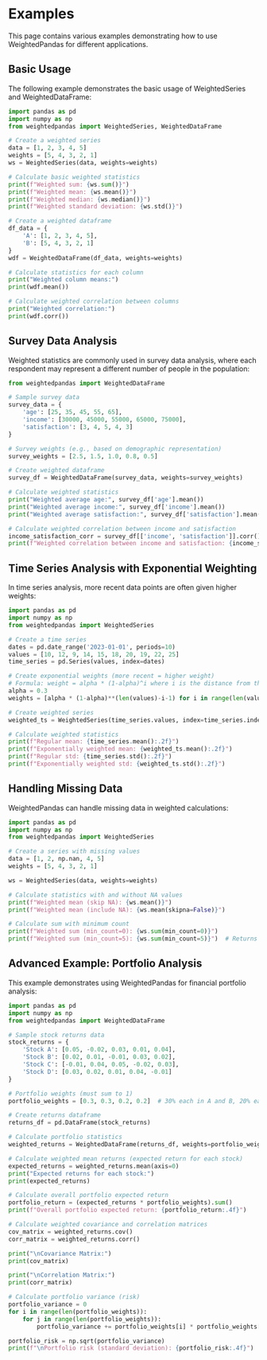 # Examples

This page contains various examples demonstrating how to use WeightedPandas for different applications.

## Basic Usage

The following example demonstrates the basic usage of WeightedSeries and WeightedDataFrame:

```python
import pandas as pd
import numpy as np
from weightedpandas import WeightedSeries, WeightedDataFrame

# Create a weighted series
data = [1, 2, 3, 4, 5]
weights = [5, 4, 3, 2, 1]
ws = WeightedSeries(data, weights=weights)

# Calculate basic weighted statistics
print(f"Weighted sum: {ws.sum()}")
print(f"Weighted mean: {ws.mean()}")
print(f"Weighted median: {ws.median()}")
print(f"Weighted standard deviation: {ws.std()}")

# Create a weighted dataframe
df_data = {
    'A': [1, 2, 3, 4, 5],
    'B': [5, 4, 3, 2, 1]
}
wdf = WeightedDataFrame(df_data, weights=weights)

# Calculate statistics for each column
print("Weighted column means:")
print(wdf.mean())

# Calculate weighted correlation between columns
print("Weighted correlation:")
print(wdf.corr())
```

## Survey Data Analysis

Weighted statistics are commonly used in survey data analysis, where each respondent may represent a different number of people in the population:

```python
from weightedpandas import WeightedDataFrame

# Sample survey data
survey_data = {
    'age': [25, 35, 45, 55, 65],
    'income': [30000, 45000, 55000, 65000, 75000],
    'satisfaction': [3, 4, 5, 4, 3]
}

# Survey weights (e.g., based on demographic representation)
survey_weights = [2.5, 1.5, 1.0, 0.8, 0.5]

# Create weighted dataframe
survey_df = WeightedDataFrame(survey_data, weights=survey_weights)

# Calculate weighted statistics
print("Weighted average age:", survey_df['age'].mean())
print("Weighted average income:", survey_df['income'].mean())
print("Weighted average satisfaction:", survey_df['satisfaction'].mean())

# Calculate weighted correlation between income and satisfaction
income_satisfaction_corr = survey_df[['income', 'satisfaction']].corr().iloc[0, 1]
print(f"Weighted correlation between income and satisfaction: {income_satisfaction_corr:.3f}")
```

## Time Series Analysis with Exponential Weighting

In time series analysis, more recent data points are often given higher weights:

```python
import pandas as pd
import numpy as np
from weightedpandas import WeightedSeries

# Create a time series
dates = pd.date_range('2023-01-01', periods=10)
values = [10, 12, 9, 14, 15, 18, 20, 19, 22, 25]
time_series = pd.Series(values, index=dates)

# Create exponential weights (more recent = higher weight)
# Formula: weight = alpha * (1-alpha)^i where i is the distance from the end
alpha = 0.3
weights = [alpha * (1-alpha)**(len(values)-i-1) for i in range(len(values))]

# Create weighted series
weighted_ts = WeightedSeries(time_series.values, index=time_series.index, weights=weights)

# Calculate weighted statistics
print(f"Regular mean: {time_series.mean():.2f}")
print(f"Exponentially weighted mean: {weighted_ts.mean():.2f}")
print(f"Regular std: {time_series.std():.2f}")
print(f"Exponentially weighted std: {weighted_ts.std():.2f}")
```

## Handling Missing Data

WeightedPandas can handle missing data in weighted calculations:

```python
import pandas as pd
import numpy as np
from weightedpandas import WeightedSeries

# Create a series with missing values
data = [1, 2, np.nan, 4, 5]
weights = [5, 4, 3, 2, 1]

ws = WeightedSeries(data, weights=weights)

# Calculate statistics with and without NA values
print(f"Weighted mean (skip NA): {ws.mean()}")
print(f"Weighted mean (include NA): {ws.mean(skipna=False)}")

# Calculate sum with minimum count
print(f"Weighted sum (min_count=0): {ws.sum(min_count=0)}")
print(f"Weighted sum (min_count=5): {ws.sum(min_count=5)}")  # Returns NaN as there are only 4 non-NA values
```

## Advanced Example: Portfolio Analysis

This example demonstrates using WeightedPandas for financial portfolio analysis:

```python
import pandas as pd
import numpy as np
from weightedpandas import WeightedDataFrame

# Sample stock returns data
stock_returns = {
    'Stock A': [0.05, -0.02, 0.03, 0.01, 0.04],
    'Stock B': [0.02, 0.01, -0.01, 0.03, 0.02],
    'Stock C': [-0.01, 0.04, 0.05, -0.02, 0.03],
    'Stock D': [0.03, 0.02, 0.01, 0.04, -0.01]
}

# Portfolio weights (must sum to 1)
portfolio_weights = [0.3, 0.3, 0.2, 0.2]  # 30% each in A and B, 20% each in C and D

# Create returns dataframe
returns_df = pd.DataFrame(stock_returns)

# Calculate portfolio statistics
weighted_returns = WeightedDataFrame(returns_df, weights=portfolio_weights)

# Calculate weighted mean returns (expected return for each stock)
expected_returns = weighted_returns.mean(axis=0)
print("Expected returns for each stock:")
print(expected_returns)

# Calculate overall portfolio expected return
portfolio_return = (expected_returns * portfolio_weights).sum()
print(f"Overall portfolio expected return: {portfolio_return:.4f}")

# Calculate weighted covariance and correlation matrices
cov_matrix = weighted_returns.cov()
corr_matrix = weighted_returns.corr()

print("\nCovariance Matrix:")
print(cov_matrix)

print("\nCorrelation Matrix:")
print(corr_matrix)

# Calculate portfolio variance (risk)
portfolio_variance = 0
for i in range(len(portfolio_weights)):
    for j in range(len(portfolio_weights)):
        portfolio_variance += portfolio_weights[i] * portfolio_weights[j] * cov_matrix.iloc[i, j]

portfolio_risk = np.sqrt(portfolio_variance)
print(f"\nPortfolio risk (standard deviation): {portfolio_risk:.4f}")
```